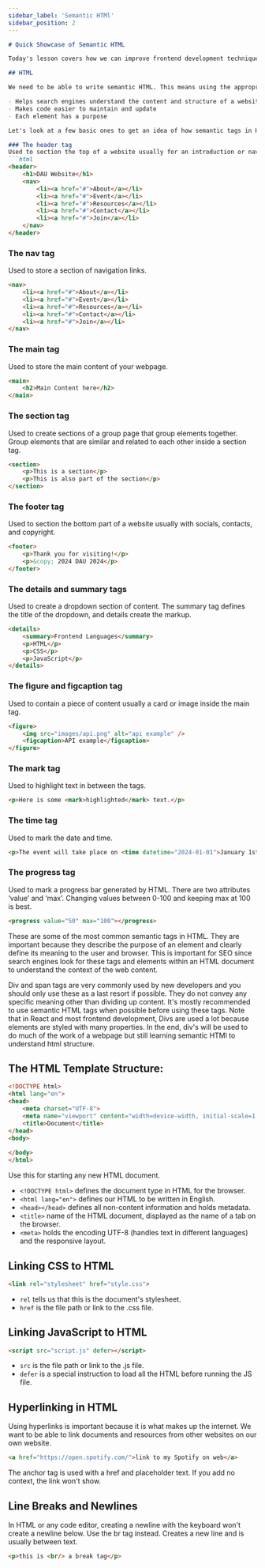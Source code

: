 ```yaml
---
sidebar_label: 'Semantic HTMl'
sidebar_position: 2
---
```


```markdown
# Quick Showcase of Semantic HTML

Today's lesson covers how we can improve frontend development techniques by building strong foundations in basic HTML and CSS. In order to perform any sort of frontend development using frameworks or UI libraries, understanding how to write ‘vanilla’ code is important. Long term, this will make writing harder and more advanced code easier.

## HTML 

We need to be able to write semantic HTML. This means using the appropriate elements to create meaningful content on a web page. This is more than the appearance of a webpage.

- Helps search engines understand the content and structure of a website
- Makes code easier to maintain and update
- Each element has a purpose

Let's look at a few basic ones to get an idea of how semantic tags in HTML are used.

### The header tag
Used to section the top of a website usually for an introduction or navigational content and logo and branding.
```html
<header>
    <h1>DAU Website</h1>
    <nav>
        <li><a href="#">About</a></li>
        <li><a href="#">Event</a></li>
        <li><a href="#">Resources</a></li>
        <li><a href="#">Contact</a></li>
        <li><a href="#">Join</a></li>
    </nav>
</header>
```

### The nav tag
Used to store a section of navigation links.
```html
<nav>
    <li><a href="#">About</a></li>
    <li><a href="#">Event</a></li>
    <li><a href="#">Resources</a></li>
    <li><a href="#">Contact</a></li>
    <li><a href="#">Join</a></li>
</nav>
```

### The main tag
Used to store the main content of your webpage.
```html
<main>
    <h2>Main Content here</h2>
</main>
```

### The section tag
Used to create sections of a group page that group elements together. Group elements that are similar and related to each other inside a section tag.
```html
<section>
    <p>This is a section</p>
    <p>This is also part of the section</p>
</section>
```

### The footer tag
Used to section the bottom part of a website usually with socials, contacts, and copyright.
```html
<footer>
    <p>Thank you for visiting!</p>
    <p>&copy; 2024 DAU 2024</p>
</footer>
```

### The details and summary tags
Used to create a dropdown section of content. The summary tag defines the title of the dropdown, and details create the markup.
```html
<details>
    <summary>Frontend Languages</summary>
    <p>HTML</p>
    <p>CSS</p>
    <p>JavaScript</p>
</details>
```

### The figure and figcaption tag
Used to contain a piece of content usually a card or image inside the main tag.
```html
<figure>
    <img src="images/api.png" alt="api example" />
    <figcaption>API example</figcaption>
</figure>
```

### The mark tag
Used to highlight text in between the tags.
```html
<p>Here is some <mark>highlighted</mark> text.</p>
```

### The time tag
Used to mark the date and time.
```html
<p>The event will take place on <time datetime="2024-01-01">January 1st, 2024</time>.</p>
```

### The progress tag
Used to mark a progress bar generated by HTML. There are two attributes ‘value’ and ‘max’. Changing values between 0-100 and keeping max at 100 is best.
```html
<progress value="50" max="100"></progress>
```

These are some of the most common semantic tags in HTML. They are important because they describe the purpose of an element and clearly define its meaning to the user and browser. This is important for SEO since search engines look for these tags and elements within an HTML document to understand the context of the web content.

Div and span tags are very commonly used by new developers and you should only use these as a last resort if possible. They do not convey any specific meaning other than dividing up content. It's mostly recommended to use semantic HTML tags when possible before using these tags. Note that in React and most frontend development, Divs are used a lot because elements are styled with many properties. In the end, div's will be used to do much of the work of a webpage but still learning semantic HTMl to understand html structure.

## The HTML Template Structure:
```html
<!DOCTYPE html>
<html lang="en">
<head>
    <meta charset="UTF-8">
    <meta name="viewport" content="width=device-width, initial-scale=1.0">
    <title>Document</title>
</head>
<body>
   
</body>
</html>
```
Use this for starting any new HTML document.

- `<!DOCTYPE html>` defines the document type in HTML for the browser.
- `<html lang="en">` defines our HTML to be written in English.
- `<head></head>` defines all non-content information and holds metadata.
- `<title>` name of the HTML document, displayed as the name of a tab on the browser.
- `<meta>` holds the encoding UTF-8 (handles text in different languages) and the responsive layout.

## Linking CSS to HTML
```html
<link rel="stylesheet" href="style.css">
```
- `rel` tells us that this is the document's stylesheet.
- `href` is the file path or link to the .css file.

## Linking JavaScript to HTML
```html
<script src="script.js" defer></script>
```
- `src` is the file path or link to the .js file.
- `defer` is a special instruction to load all the HTML before running the JS file.

## Hyperlinking in HTML
Using hyperlinks is important because it is what makes up the internet. We want to be able to link documents and resources from other websites on our own website.
```html
<a href="https://open.spotify.com/">link to my Spotify on web</a>
```
The anchor tag is used with a href and placeholder text. If you add no context, the link won't show.

## Line Breaks and Newlines
In HTML or any code editor, creating a newline with the keyboard won't create a newline below. Use the br tag instead. Creates a new line and is usually between text.
```html
<p>this is <br/> a break tag</p>
```
```